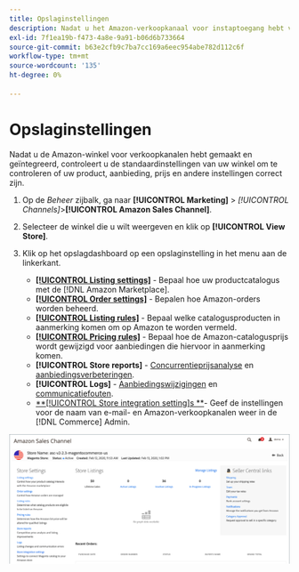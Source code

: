 ```yaml
---
title: Opslaginstellingen
description: Nadat u het Amazon-verkoopkanaal voor instaptoegang hebt voltooid, kunt u de [!DNL Commerce] opslaginstellingen.
exl-id: 7f1ea19b-f473-4a8e-9a91-b06d6b733664
source-git-commit: b63e2cfb9c7ba7cc169a6eec954abe782d112c6f
workflow-type: tm+mt
source-wordcount: '135'
ht-degree: 0%

---
```


# Opslaginstellingen

Nadat u de Amazon-winkel voor verkoopkanalen hebt gemaakt en geïntegreerd, controleert u de standaardinstellingen van uw winkel om te controleren of uw product, aanbieding, prijs en andere instellingen correct zijn.

1. Op de _Beheer_ zijbalk, ga naar **[!UICONTROL Marketing]** > _[!UICONTROL Channels]_>**[!UICONTROL Amazon Sales Channel]**.

1. Selecteer de winkel die u wilt weergeven en klik op **[!UICONTROL View Store]**.

1. Klik op het opslagdashboard op een opslaginstelling in het menu aan de linkerkant.

   - [**[!UICONTROL Listing settings]**](./listing-settings.md) - Bepaal hoe uw productcatalogus met de [!DNL Amazon Marketplace].
   - [**[!UICONTROL Order settings]**](./order-settings.md) - Bepalen hoe Amazon-orders worden beheerd.
   - [**[!UICONTROL Listing rules]**](./listing-rules.md) - Bepaal welke catalogusproducten in aanmerking komen om op Amazon te worden vermeld.
   - [**[!UICONTROL Pricing rules]**](./pricing-products.md) - Bepaal hoe de Amazon-catalogusprijs wordt gewijzigd voor aanbiedingen die hiervoor in aanmerking komen.
   - **[!UICONTROL Store reports]** - [Concurrentieprijsanalyse](./competitive-price-analysis.md) en [aanbiedingsverbeteringen](./listing-improvements.md).
   - **[!UICONTROL Logs]** - [Aanbiedingswijzigingen](./listing-changes-log.md) en [communicatiefouten](./communication-errors-log.md).
   - [**[!UICONTROL Store integration setting]s **](./store-integration-settings.md)- Geef de instellingen voor de naam van e-mail- en Amazon-verkoopkanalen weer in de [!DNL Commerce] Admin.

![Winkeldashboard](assets/ob-store-review.png)
